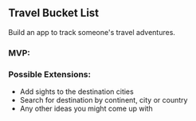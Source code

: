 ## Travel Bucket List

Build an app to track someone's travel adventures.

### MVP:

 <!-- * The app should allow the user to track countries and cities they want to visit and those they have visited. -->
 <!-- * The user should be able to create and edit countries -->
 <!-- * Each country should have one or more cities to visit -->
 <!-- * The user should be able to create and delete entries for cities -->
 <!-- * The app should allow the user to mark destinations as visited or still to see -->

### Possible Extensions:

 <!-- * Have separate pages for destinations visited and those still to visit -->
 * Add sights to the destination cities
 * Search for destination by continent, city or country
 * Any other ideas you might come up with
